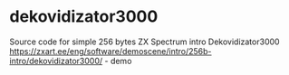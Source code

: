 # dekovidizator3000
Source code for simple 256 bytes ZX Spectrum intro Dekovidizator3000
https://zxart.ee/eng/software/demoscene/intro/256b-intro/dekovidizator3000/ - demo
